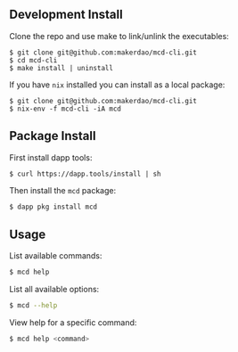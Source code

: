 ## Development Install

Clone the repo and use make to link/unlink the executables:

```
$ git clone git@github.com:makerdao/mcd-cli.git
$ cd mcd-cli
$ make install | uninstall
```

If you have `nix` installed you can install as a local package:

```
$ git clone git@github.com:makerdao/mcd-cli.git
$ nix-env -f mcd-cli -iA mcd
```

## Package Install

First install dapp tools:

```
$ curl https://dapp.tools/install | sh
```

Then install the `mcd` package:

```bash
$ dapp pkg install mcd
```

## Usage

List available commands:

```bash
$ mcd help
```

List all available options:

```bash
$ mcd --help
```

View help for a specific command:

```bash
$ mcd help <command>
```
